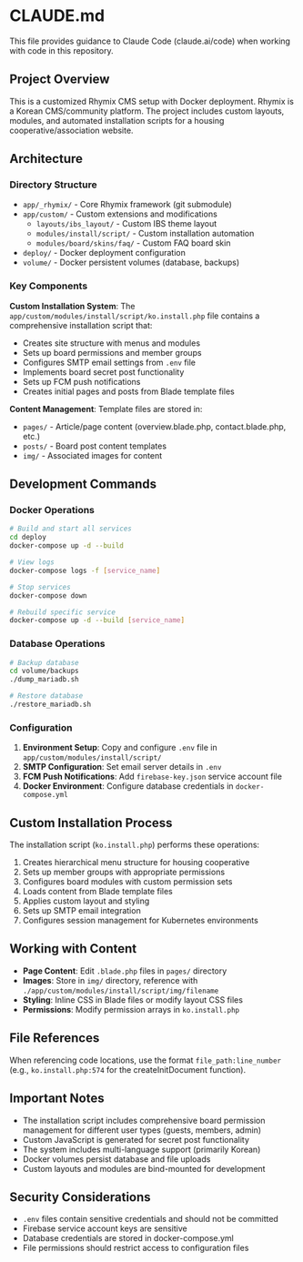 # CLAUDE.md

This file provides guidance to Claude Code (claude.ai/code) when working with code in this repository.

## Project Overview

This is a customized Rhymix CMS setup with Docker deployment. Rhymix is a Korean CMS/community platform. The project includes custom layouts, modules, and automated installation scripts for a housing cooperative/association website.

## Architecture

### Directory Structure

- `app/_rhymix/` - Core Rhymix framework (git submodule)
- `app/custom/` - Custom extensions and modifications
  - `layouts/ibs_layout/` - Custom IBS theme layout
  - `modules/install/script/` - Custom installation automation
  - `modules/board/skins/faq/` - Custom FAQ board skin
- `deploy/` - Docker deployment configuration
- `volume/` - Docker persistent volumes (database, backups)

### Key Components

**Custom Installation System**: The `app/custom/modules/install/script/ko.install.php` file contains a comprehensive installation script that:
- Creates site structure with menus and modules
- Sets up board permissions and member groups
- Configures SMTP email settings from `.env` file
- Implements board secret post functionality
- Sets up FCM push notifications
- Creates initial pages and posts from Blade template files

**Content Management**: Template files are stored in:
- `pages/` - Article/page content (overview.blade.php, contact.blade.php, etc.)
- `posts/` - Board post content templates
- `img/` - Associated images for content

## Development Commands

### Docker Operations

```bash
# Build and start all services
cd deploy
docker-compose up -d --build

# View logs
docker-compose logs -f [service_name]

# Stop services
docker-compose down

# Rebuild specific service
docker-compose up -d --build [service_name]
```

### Database Operations

```bash
# Backup database
cd volume/backups
./dump_mariadb.sh

# Restore database  
./restore_mariadb.sh
```

### Configuration

1. **Environment Setup**: Copy and configure `.env` file in `app/custom/modules/install/script/`
2. **SMTP Configuration**: Set email server details in `.env`
3. **FCM Push Notifications**: Add `firebase-key.json` service account file
4. **Docker Environment**: Configure database credentials in `docker-compose.yml`

## Custom Installation Process

The installation script (`ko.install.php`) performs these operations:
1. Creates hierarchical menu structure for housing cooperative
2. Sets up member groups with appropriate permissions
3. Configures board modules with custom permission sets
4. Loads content from Blade template files
5. Applies custom layout and styling
6. Sets up SMTP email integration
7. Configures session management for Kubernetes environments

## Working with Content

- **Page Content**: Edit `.blade.php` files in `pages/` directory
- **Images**: Store in `img/` directory, reference with `./app/custom/modules/install/script/img/filename`
- **Styling**: Inline CSS in Blade files or modify layout CSS files
- **Permissions**: Modify permission arrays in `ko.install.php`

## File References

When referencing code locations, use the format `file_path:line_number` (e.g., `ko.install.php:574` for the createInitDocument function).

## Important Notes

- The installation script includes comprehensive board permission management for different user types (guests, members, admin)
- Custom JavaScript is generated for secret post functionality
- The system includes multi-language support (primarily Korean)
- Docker volumes persist database and file uploads
- Custom layouts and modules are bind-mounted for development

## Security Considerations

- `.env` files contain sensitive credentials and should not be committed
- Firebase service account keys are sensitive
- Database credentials are stored in docker-compose.yml
- File permissions should restrict access to configuration files